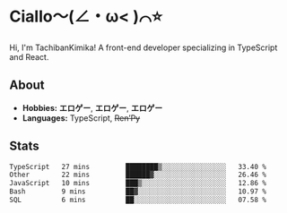 # Ciallo～(∠・ω< )⌒⭐️

Hi, I'm TachibanKimika! A front-end developer specializing in TypeScript and React.

## About
- **Hobbies:** **エロゲー**, **エロゲー**, **エロゲー**
- **Languages:** TypeScript, ~~Ren’Py~~

## Stats
<!--START_SECTION:waka-->

```txt
TypeScript   27 mins         ████████▒░░░░░░░░░░░░░░░░   33.40 %
Other        22 mins         ██████▓░░░░░░░░░░░░░░░░░░   26.46 %
JavaScript   10 mins         ███▒░░░░░░░░░░░░░░░░░░░░░   12.86 %
Bash         9 mins          ██▓░░░░░░░░░░░░░░░░░░░░░░   10.97 %
SQL          6 mins          ██░░░░░░░░░░░░░░░░░░░░░░░   07.58 %
```

<!--END_SECTION:waka-->

<!-- ![Metrics](https://metrics.lecoq.io/TachibanaKimika?template=classic&base.activity=0&base.community=0&base.repositories=0&languages=1&isocalendar=1&isocalendar.duration=half-year&languages.limit=8&languages.sections=most-used&languages.colors=github&languages.threshold=0%25&languages.indepth=false&languages.recent.load=300&languages.recent.days=14&config.timezone=Asia%2FShanghai)
 -->

